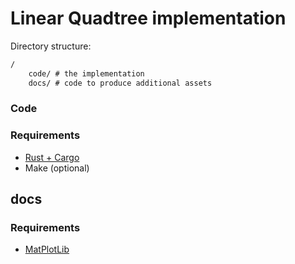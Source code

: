 # Linear Quadtree implementation

Directory structure:

```txt
/
    code/ # the implementation
    docs/ # code to produce additional assets
```

### Code

### Requirements

- [Rust + Cargo](https://rustup.rs/)
- Make (optional)

## docs

### Requirements

- [MatPlotLib](https://matplotlib.org/users/installing.html#installing-an-official-release)

